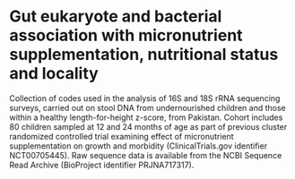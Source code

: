 # Gut eukaryote and bacterial association with micronutrient supplementation, nutritional status and locality

Collection of codes used in the analysis of 16S and 18S rRNA sequencing surveys, carried out on stool DNA from undernourished children and those within a healthy length-for-height z-score, from Pakistan. Cohort includes 80 children sampled at 12 and 24 months of age as part of previous cluster randomized controlled trial examining effect of micronutrient supplementation on growth and morbidity (ClinicalTrials.gov identifier NCT00705445). Raw sequence data is available from the NCBI Sequence Read Archive (BioProject identifier PRJNA717317).
